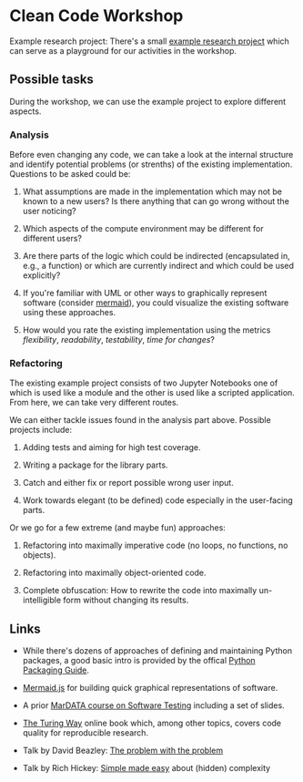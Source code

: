 # Clean Code Workshop

Example research project: There's a small [example research project](example_project/README.md) which can serve as a playground for our activities in the workshop.

## Possible tasks

During the workshop, we can use the example project to explore different aspects.

### Analysis

Before even changing any code, we can take a look at the internal structure and identify potential problems (or strenths) of the existing implementation.
Questions to be asked could be:

1. What assumptions are made in the implementation which may not be known to a new users? Is there anything that can go wrong without the user noticing?

1. Which aspects of the compute environment may be different for different users?

1. Are there parts of the logic which could be indirected (encapsulated in, e.g., a function) or which are currently indirect and which could be used explicitly?

1. If you're familiar with UML or other ways to graphically represent software (consider [mermaid](https://mermaid.js.org/)), you could visualize the existing software using these approaches.

1. How would you rate the existing implementation using the metrics _flexibility_, _readability_, _testability_, _time for changes_?

### Refactoring

The existing example project consists of two Jupyter Notebooks one of which is used like a module and the other is used like a scripted application.
From here, we can take very different routes.

We can either tackle issues found in the analysis part above.
Possible projects include:

1. Adding tests and aiming for high test coverage.

1. Writing a package for the library parts.

1. Catch and either fix or report possible wrong user input.

1. Work towards elegant (to be defined) code especially in the user-facing parts.

Or we go for a few extreme (and maybe fun) approaches:

1. Refactoring into maximally imperative code (no loops, no functions, no objects).

1. Refactoring into maximally object-oriented code.

1. Complete obfuscation: How to rewrite the code into maximally un-intelligible form without changing its results.

## Links

- While there's dozens of approaches of defining and maintaining Python packages, a good basic intro is provided by the offical [Python Packaging Guide](https://packaging.python.org/).

- [Mermaid.js](https://mermaid.js.org) for building quick graphical representations of software.

- A prior [MarDATA course on Software Testing](https://github.com/mardatade/Course-Software-Testing) including a set of slides.

- [The Turing Way](https://book.the-turing-way.org/) online book which, among other topics, covers code quality for reproducible research.

-  Talk by David Beazley: [The problem with the problem](https://youtu.be/t-IUY6QrJyU)

- Talk by Rich Hickey: [Simple made easy](https://youtu.be/SxdOUGdseq4) about (hidden) complexity